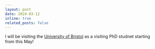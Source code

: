 ```yaml
---
layout: post
date: 2024-03-12
inline: true
related_posts: false
---
```


I will be visiting the [University of Bristol](https://uob-mavi.github.io/people/) as a visiting PhD studnet starting from this May!
